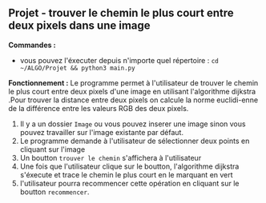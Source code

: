 ## Projet - trouver le chemin le plus court entre deux pixels dans une image

**Commandes :**
- vous pouvez l'éxecuter depuis n'importe quel répertoire : `cd ~/ALGO/Projet && python3 main.py`

**Fonctionnement :**
Le programme permet à l'utilisateur de trouver le chemin le plus court entre deux pixels d'une image en utilisant l'algorithme dijkstra .Pour trouver la distance entre deux pixels on calcule la norme euclidi-enne de la différence entre les valeurs RGB des deux pixels.

1. Il y a un dossier `Image` ou vous pouvez inserer une image sinon vous pouvez travailler sur l'image existante par défaut. 
2. Le programme demande à l'utilisateur de sélectionner deux points en cliquant sur l'image
3. Un boutton `trouver le chemin` s'affichera à l'utilisateur 
4. Une fois que l'utilisateur clique sur le boutton, l'algorithme dijkstra s'éxecute et trace le chemin le plus court en le marquant en vert
5. l'utilisateur pourra recommencer cette opération en cliquant sur le boutton `recommencer`.
